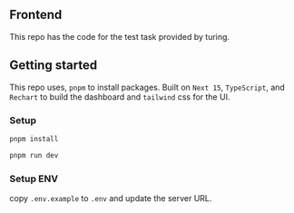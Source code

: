 ## Frontend

This repo has the code for the test task provided by turing.

## Getting started

This repo uses, `pnpm` to install packages. Built on `Next 15`, `TypeScript`, and `Rechart` to build the dashboard and `tailwind` css for the UI.

### Setup

```sh
pnpm install
```

```sh
pnpm run dev
```

### Setup ENV

copy `.env.example` to `.env` and update the server URL.
